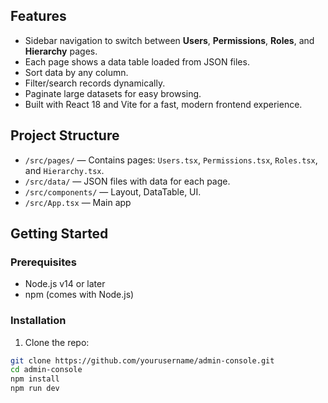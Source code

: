 ## Features

- Sidebar navigation to switch between **Users**, **Permissions**, **Roles**, and **Hierarchy** pages.
- Each page shows a data table loaded from JSON files.
- Sort data by any column.
- Filter/search records dynamically.
- Paginate large datasets for easy browsing.
- Built with React 18 and Vite for a fast, modern frontend experience.

## Project Structure

- `/src/pages/` — Contains pages: `Users.tsx`, `Permissions.tsx`, `Roles.tsx`, and `Hierarchy.tsx`.
- `/src/data/` — JSON files with data for each page.
- `/src/components/` — Layout, DataTable, UI.
- `/src/App.tsx` — Main app 

## Getting Started

### Prerequisites

- Node.js v14 or later
- npm (comes with Node.js)

### Installation

1. Clone the repo:

```bash
git clone https://github.com/yourusername/admin-console.git
cd admin-console
npm install
npm run dev
